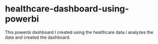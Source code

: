 # healthcare-dashboard-using-powerbi
This powerbi dashboard I created using the healthcare data.I analyzes the data and created the dashboard.
